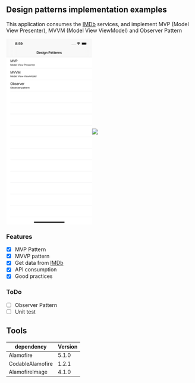 ## Design patterns implementation examples

This application consumes the [IMDb](https://www.themoviedb.org/) services, and implement MVP (Model View Presenter), MVVM (Model View ViewModel) and Observer Pattern 

<img align="center" src="https://github.com/jordy2015/swift-design-patterns/blob/develop/images/home_screen.png" height=500><img align="center" src="https://github.com/jordy2015/swift-design-patterns/blob/develop/images/movies_screen.png" height=500>

### Features

- [x] MVP Pattern
- [x] MVVP pattern
- [x] Get data from [IMDb](https://www.themoviedb.org/)
- [x] API consumption
- [x] Good practices

### ToDo
- [ ] Observer Pattern
- [ ] Unit test

## Tools

| dependency     | Version                      |
| --------- | ---------------------------- |
| Alamofire | 5.1.0 |
| CodableAlamofire | 1.2.1 |
| AlamofireImage | 4.1.0 |